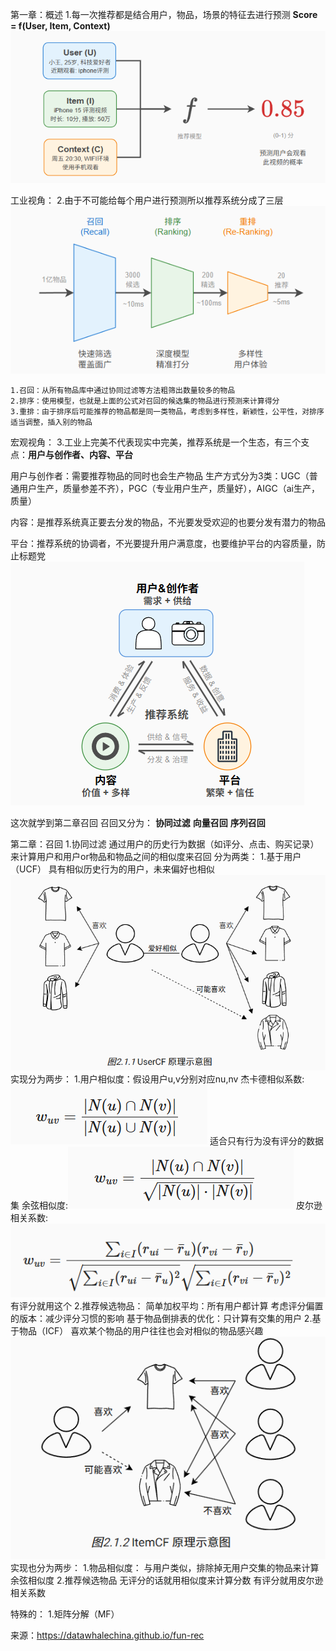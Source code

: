 第一章：概述
1.每一次推荐都是结合用户，物品，场景的特征去进行预测
**Score = f(User, Item, Context)**
![描述](img/1.png)

工业视角：
2.由于不可能给每个用户进行预测所以推荐系统分成了三层
![描述](img/2.png)
	
 	1.召回：从所有物品库中通过协同过滤等方法粗筛出数量较多的物品
	2.排序：使用模型，也就是上面的公式对召回的候选集的物品进行预测来计算得分
	3.重排：由于排序后可能推荐的物品都是同一类物品，考虑到多样性，新颖性，公平性，对排序适当调整，插入别的物品

宏观视角：
3.工业上完美不代表现实中完美，推荐系统是一个生态，有三个支点：**用户与创作者、内容、平台**

用户与创作者：需要推荐物品的同时也会生产物品
	生产方式分为3类：UGC（普通用户生产，质量参差不齐），PGC（专业用户生产，质量好），AIGC（ai生产，质量）

内容：是推荐系统真正要去分发的物品，不光要发受欢迎的也要分发有潜力的物品

平台：推荐系统的协调者，不光要提升用户满意度，也要维护平台的内容质量，防止标题党
![描述](img/3.png)

这次就学到第二章召回
召回又分为：
	**协同过滤**
	**向量召回**
	**序列召回**

第二章：召回
1.协同过滤
通过用户的历史行为数据（如评分、点击、购买记录）来计算用户和用户or物品和物品之间的相似度来召回
分为两类：
1.基于用户（UCF）
 	具有相似历史行为的用户，未来偏好也相似
   	![描述](img/d35ffe5e-2ad4-4c47-af3d-2bec6ea013dc.png)
	实现分为两步：
	1.用户相似度：假设用户u,v分别对应nu,nv
 		杰卡德相似系数:![描述](img/66d865b8-8f38-4e1a-a4cc-47ecd8f5d135.png) 适合只有行为没有评分的数据集
		余弦相似度:![描述](img/fffd7e65-97df-42e0-83f9-772408c31a16.png) 
  		皮尔逊相关系数:![描述](img/034f4a6a-45d1-4b47-a69c-34df9dfbcaad.png) 有评分就用这个
	2.推荐候选物品：
 		简单加权平均：所有用户都计算 
   		考虑评分偏置的版本：减少评分习惯的影响
	 	基于物品倒排表的优化：只计算有交集的用户
2.基于物品（ICF）
	喜欢某个物品的用户往往也会对相似的物品感兴趣
	![描述](img/5e22c0de-460d-43da-9db0-0164b6ec2290.png)
 	实现也分为两步：
  	1.物品相似度：
   		与用户类似，排除掉无用户交集的物品来计算余弦相似度
	2.推荐候选物品
 		无评分的话就用相似度来计算分数
   		有评分就用皮尔逊相关系数
 
特殊的：
1.矩阵分解（MF）


来源：https://datawhalechina.github.io/fun-rec
